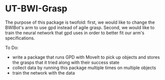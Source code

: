 # UT-BWI-Grasp

The purpose of this package is twofold: first, we would like to change the BWIBot's arm to use gpd instead of agile grasp. Second, we would
like to train the neural network that gpd uses in order to better fit our arm's specifications.

To Do:
- write a package that runs GPD with MoveIt to pick up objects and stores the grasps that it tried along with their success state
- collect data by running this package multiple times on multiple objects
- train the network with the data
